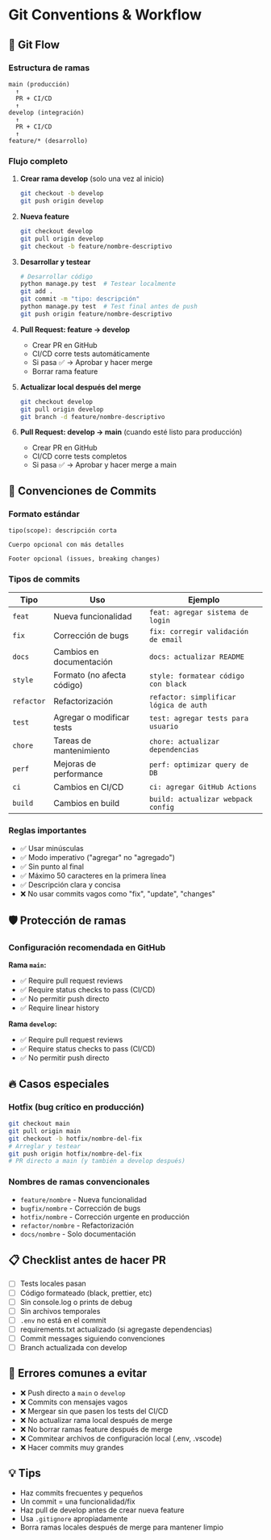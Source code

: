 # Git Conventions & Workflow

## 🔄 Git Flow

### Estructura de ramas

```
main (producción)
  ↑
  PR + CI/CD
  ↑
develop (integración)
  ↑
  PR + CI/CD
  ↑
feature/* (desarrollo)
```

### Flujo completo

1. **Crear rama develop** (solo una vez al inicio)
   ```bash
   git checkout -b develop
   git push origin develop
   ```

2. **Nueva feature**
   ```bash
   git checkout develop
   git pull origin develop
   git checkout -b feature/nombre-descriptivo
   ```

3. **Desarrollar y testear**
   ```bash
   # Desarrollar código
   python manage.py test  # Testear localmente
   git add .
   git commit -m "tipo: descripción"
   python manage.py test  # Test final antes de push
   git push origin feature/nombre-descriptivo
   ```

4. **Pull Request: feature → develop**
   - Crear PR en GitHub
   - CI/CD corre tests automáticamente
   - Si pasa ✅ → Aprobar y hacer merge
   - Borrar rama feature

5. **Actualizar local después del merge**
   ```bash
   git checkout develop
   git pull origin develop
   git branch -d feature/nombre-descriptivo
   ```

6. **Pull Request: develop → main** (cuando esté listo para producción)
   - Crear PR en GitHub
   - CI/CD corre tests completos
   - Si pasa ✅ → Aprobar y hacer merge a main

## 📝 Convenciones de Commits

### Formato estándar

```
tipo(scope): descripción corta

Cuerpo opcional con más detalles

Footer opcional (issues, breaking changes)
```

### Tipos de commits

| Tipo | Uso | Ejemplo |
|------|-----|---------|
| `feat` | Nueva funcionalidad | `feat: agregar sistema de login` |
| `fix` | Corrección de bugs | `fix: corregir validación de email` |
| `docs` | Cambios en documentación | `docs: actualizar README` |
| `style` | Formato (no afecta código) | `style: formatear código con black` |
| `refactor` | Refactorización | `refactor: simplificar lógica de auth` |
| `test` | Agregar o modificar tests | `test: agregar tests para usuario` |
| `chore` | Tareas de mantenimiento | `chore: actualizar dependencias` |
| `perf` | Mejoras de performance | `perf: optimizar query de DB` |
| `ci` | Cambios en CI/CD | `ci: agregar GitHub Actions` |
| `build` | Cambios en build | `build: actualizar webpack config` |

### Reglas importantes

- ✅ Usar minúsculas
- ✅ Modo imperativo ("agregar" no "agregado")
- ✅ Sin punto al final
- ✅ Máximo 50 caracteres en la primera línea
- ✅ Descripción clara y concisa
- ❌ No usar commits vagos como "fix", "update", "changes"

## 🛡️ Protección de ramas

### Configuración recomendada en GitHub

**Rama `main`:**
- ✅ Require pull request reviews
- ✅ Require status checks to pass (CI/CD)
- ✅ No permitir push directo
- ✅ Require linear history

**Rama `develop`:**
- ✅ Require pull request reviews
- ✅ Require status checks to pass (CI/CD)
- ✅ No permitir push directo

## 🔥 Casos especiales

### Hotfix (bug crítico en producción)

```bash
git checkout main
git pull origin main
git checkout -b hotfix/nombre-del-fix
# Arreglar y testear
git push origin hotfix/nombre-del-fix
# PR directo a main (y también a develop después)
```

### Nombres de ramas convencionales

- `feature/nombre` - Nueva funcionalidad
- `bugfix/nombre` - Corrección de bugs
- `hotfix/nombre` - Corrección urgente en producción
- `refactor/nombre` - Refactorización
- `docs/nombre` - Solo documentación

## 📋 Checklist antes de hacer PR

- [ ] Tests locales pasan
- [ ] Código formateado (black, prettier, etc)
- [ ] Sin console.log o prints de debug
- [ ] Sin archivos temporales
- [ ] `.env` no está en el commit
- [ ] requirements.txt actualizado (si agregaste dependencias)
- [ ] Commit messages siguiendo convenciones
- [ ] Branch actualizada con develop

## 🚫 Errores comunes a evitar

- ❌ Push directo a `main` o `develop`
- ❌ Commits con mensajes vagos
- ❌ Mergear sin que pasen los tests del CI/CD
- ❌ No actualizar rama local después de merge
- ❌ No borrar ramas feature después de merge
- ❌ Commitear archivos de configuración local (.env, .vscode)
- ❌ Hacer commits muy grandes

## 💡 Tips

- Haz commits frecuentes y pequeños
- Un commit = una funcionalidad/fix
- Haz pull de develop antes de crear nueva feature
- Usa `.gitignore` apropiadamente
- Borra ramas locales después de merge para mantener limpio
